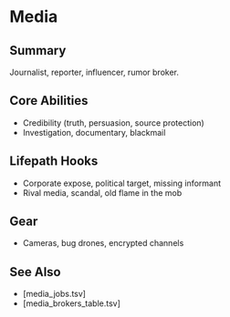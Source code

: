 # Media

## Summary
Journalist, reporter, influencer, rumor broker.

## Core Abilities
- Credibility (truth, persuasion, source protection)
- Investigation, documentary, blackmail

## Lifepath Hooks
- Corporate expose, political target, missing informant
- Rival media, scandal, old flame in the mob

## Gear
- Cameras, bug drones, encrypted channels

## See Also
- [media_jobs.tsv]
- [media_brokers_table.tsv]